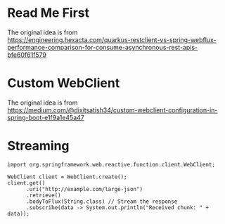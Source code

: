 # Read Me First

The original idea is from  
https://engineering.hexacta.com/quarkus-restclient-vs-spring-webflux-performance-comparison-for-consume-asynchronous-rest-apis-bfe60f61f579

# Custom WebClient

The original idea is from  
https://medium.com/@dixitsatish34/custom-webclient-configuration-in-spring-boot-e1f9a1e45a47

# Streaming

```
import org.springframework.web.reactive.function.client.WebClient;

WebClient client = WebClient.create();
client.get()
      .uri("http://example.com/large-json")
      .retrieve()
      .bodyToFlux(String.class) // Stream the response
      .subscribe(data -> System.out.println("Received chunk: " + data));
```



